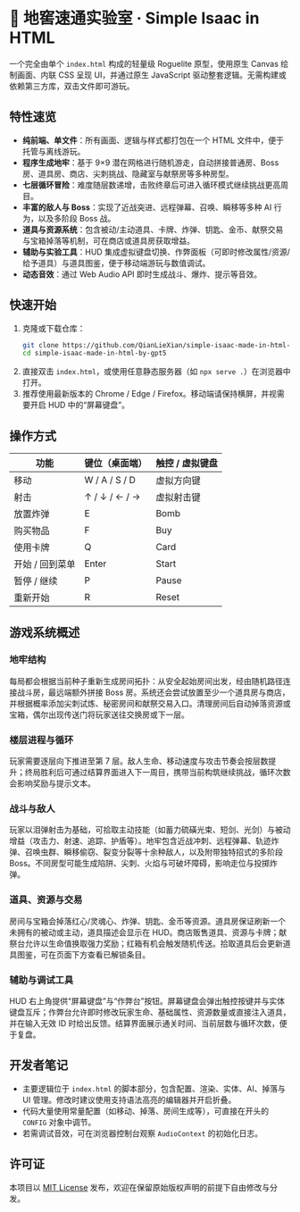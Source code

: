 # 🧩 地窖速通实验室 · Simple Isaac in HTML

一个完全由单个 `index.html` 构成的轻量级 Roguelite 原型，使用原生 Canvas 绘制画面、内联 CSS 呈现 UI，并通过原生 JavaScript 驱动整套逻辑。无需构建或依赖第三方库，双击文件即可游玩。

## 特性速览
- **纯前端、单文件**：所有画面、逻辑与样式都打包在一个 HTML 文件中，便于托管与离线游玩。
- **程序生成地牢**：基于 9×9 潜在网格进行随机游走，自动拼接普通房、Boss 房、道具房、商店、尖刺挑战、隐藏室与献祭房等多种房型。
- **七层循环冒险**：难度随层数递增，击败终章后可进入循环模式继续挑战更高周目。
- **丰富的敌人与 Boss**：实现了近战突进、远程弹幕、召唤、瞬移等多种 AI 行为，以及多阶段 Boss 战。
- **道具与资源系统**：包含被动/主动道具、卡牌、炸弹、钥匙、金币、献祭交易与宝箱掉落等机制，可在商店或道具房获取增益。
- **辅助与实验工具**：HUD 集成虚拟键盘切换、作弊面板（可即时修改属性/资源/给予道具）与道具图鉴，便于移动端游玩与数值调试。
- **动态音效**：通过 Web Audio API 即时生成战斗、爆炸、提示等音效。

## 快速开始
1. 克隆或下载仓库：
   ```bash
   git clone https://github.com/QianLieXian/simple-isaac-made-in-html-by-gpt5.git
   cd simple-isaac-made-in-html-by-gpt5
   ```
2. 直接双击 `index.html`，或使用任意静态服务器（如 `npx serve .`）在浏览器中打开。
3. 推荐使用最新版本的 Chrome / Edge / Firefox。移动端请保持横屏，并视需要开启 HUD 中的“屏幕键盘”。

## 操作方式
| 功能 | 键位（桌面端） | 触控 / 虚拟键盘 |
| --- | --- | --- |
| 移动 | W / A / S / D | 虚拟方向键 |
| 射击 | ↑ / ↓ / ← / → | 虚拟射击键 |
| 放置炸弹 | E | Bomb |
| 购买物品 | F | Buy |
| 使用卡牌 | Q | Card |
| 开始 / 回到菜单 | Enter | Start |
| 暂停 / 继续 | P | Pause |
| 重新开始 | R | Reset |

## 游戏系统概述
### 地牢结构
每局都会根据当前种子重新生成房间拓扑：从安全起始房间出发，经由随机路径连接战斗房，最远端额外拼接 Boss 房。系统还会尝试放置至少一个道具房与商店，并根据概率添加尖刺试炼、秘密房间和献祭交易入口。清理房间后自动掉落资源或宝箱，偶尔出现传送门将玩家送往交换房或下一层。

### 楼层进程与循环
玩家需要逐层向下推进至第 7 层。敌人生命、移动速度与攻击节奏会按层数提升；终局胜利后可通过结算界面进入下一周目，携带当前构筑继续挑战，循环次数会影响奖励与提示文本。

### 战斗与敌人
玩家以泪弹射击为基础，可拾取主动技能（如蓄力硫磺光束、短剑、光剑）与被动增益（攻击力、射速、追踪、护盾等）。地牢包含近战冲刺、远程弹幕、轨迹炸弹、召唤虫群、瞬移偷窃、裂变分裂等十余种敌人，以及附带独特招式的多阶段 Boss。不同房型可能生成陷阱、尖刺、火焰与可破坏障碍，影响走位与投掷炸弹。

### 道具、资源与交易
房间与宝箱会掉落红心/灵魂心、炸弹、钥匙、金币等资源。道具房保证刷新一个未拥有的被动或主动，道具描述会显示在 HUD。商店贩售道具、资源与卡牌；献祭台允许以生命值换取强力奖励；红箱有机会触发随机传送。拾取道具后会更新道具图鉴，可在页面下方查看已解锁条目。

### 辅助与调试工具
HUD 右上角提供“屏幕键盘”与“作弊台”按钮。屏幕键盘会弹出触控按键并与实体键盘互斥；作弊台允许即时修改玩家生命、基础属性、资源数量或直接注入道具，并在输入无效 ID 时给出反馈。结算界面展示通关时间、当前层数与循环次数，便于复盘。

## 开发者笔记
- 主要逻辑位于 `index.html` 的脚本部分，包含配置、渲染、实体、AI、掉落与 UI 管理。修改时建议使用支持语法高亮的编辑器并开启折叠。
- 代码大量使用常量配置（如移动、掉落、房间生成等），可直接在开头的 `CONFIG` 对象中调节。
- 若需调试音效，可在浏览器控制台观察 `AudioContext` 的初始化日志。

## 许可证
本项目以 [MIT License](./LICENSE) 发布，欢迎在保留原始版权声明的前提下自由修改与分发。
